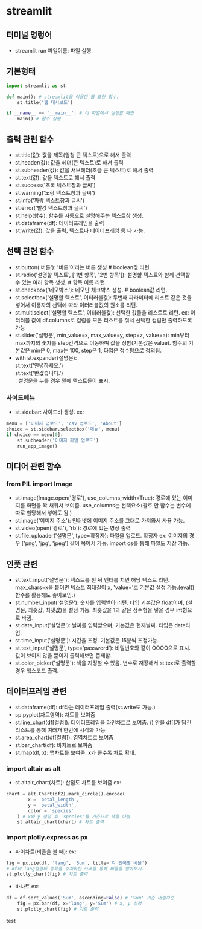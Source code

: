 # streamlit

## 터미널 명렁어
- streamlit run 파일이름: 파일 실행.

## 기본형태
```python
import streamlit as st

def main(): # streamlit을 이용한 웹 표현 함수.
    st.title('웹 대시보드')

if __name__ == '__main__': # 이 파일에서 실행할 때만
    main() # 함수 실행.
```

## 출력 관련 함수
- st.title(값): 값을 제목(엄청 큰 텍스트)으로 해서 출력
- st.header(값): 값을 헤더(큰 텍스트)로 해서 출력
- st.subheader(값): 값을 서브헤더(조금 큰 텍스트)로 해서 출력
- st.text(값): 값을 텍스트로 해서 출력
- st.success('초록 텍스트창과 글씨')
- st.warning('노랑 텍스트창과 글씨')
- st.info('파랑 텍스트창과 글씨')
- st.error('빨강 텍스트창과 글씨')
- st.help(함수): 함수를 자동으로 설명해주는 텍스트창 생성.
- st.dataframe(df): 데이터프레임을 출력
- st.write(값): 값을 출력, 텍스트나 데이터프레임 등 다 가능.

## 선택 관련 함수
- st.button('버튼'): '버튼'이라는 버튼 생성 # boolean값 리턴.
- st.radio('설명할 텍스트', ['1번 항목', '2번 항목']): 설명할 텍스트와 함께 선택할 수 있는 여러 항목 생성. # 항목 이름 리턴.
- st.checkbox('네모박스'): 네모난 체크박스 생성. # boolean값 리턴.
- st.selectbox('설명할 텍스트', 이터러블값): 두번째 파라미터에 리스트 같은 것을 넣어서 이용자의 선택에 따라 이터러블값의 원소를 리턴.
- st.multiselect('설명할 텍스트', 이터러블값): 선택한 값들을 리스트로 리턴.
ex: 이터러블 값에 df.columns로 컬럼을 모은 리스트를 줘서 선택한 컬럼만 출력하도록 가능
- st.slider('설명문', min_value=x, max_value=y, step=z, value=a):  min부터 max까지의 숫자를 step간격으로 이동하며 값을 정함(기본값은 value).  함수의 기본값은 min은 0, max는 100, step은 1, 타입은 정수형으로 정의됨.  
- with st.expander(설명문):  
    st.text('안녕하세요.')  
    st.text('반값습니다.')  
: 설명문을 누를 경우 밑에 텍스트들이 표시.
### 사이드메뉴
- st.sidebar: 사이드바 생성.
ex:  
```python
menu = ['이미지 업로드', 'csv 업로드', 'About']
choice = st.sidebar.selectbox('메뉴', menu)
if choice == menu[0]:
    st.subheader('이미지 파일 업로드')
    run_app_image()
```

## 미디어 관련 함수
### from PIL import Image
- st.image(Image.open('경로'), use_columns_width=True): 경로에 있는 이미지를 화면을 꽉 채워서 보여줌. use_columns는 선택요소(괄호 안 함수는 변수에 따로 할당해서 넣어도 됨.)
- st.image('이미지 주소'): 인터넷에 이미지 주소를 그대로 가져와서 사용 가능.
- st.video(open('경로'), 'rb'): 경로에 있는 영상 출력
- st.file_uploader('설명문', type=확장자): 파일을 업로드.
확장자 ex: 이미지의 경우 ['png', 'jpg', 'jpeg'] 같이 묶어서 가능. import os를 통해 파일도 저장 가능.

## 인풋 관련
- st.text_input('설명문'): 텍스트를 친 뒤 엔터를 치면 해당 텍스트 리턴. max_chars=x을 붙이면 텍스트 최대길이 x, 'value='로 기본값 설정 가능.(eval() 함수를 활용해도 좋아보임.)
- st.number_input('설명문'): 숫자를 입력받아 리턴. 타입 기본값은 float이며, (설명문, 최솟값, 최댓값)을 설정 가능. 최솟값을 1과 같은 정수형을 넣을 경우 int형으로 바뀜.
- st.date_input('설명문'): 날짜를 입력받으며, 기본값은 현재날짜. 타입은 date타입.
- st.time_input('설명문'): 시간을 조정. 기본값은 15분씩 조정가능.
- st.text_input('설명문', type='password'): 비밀번호와 같이 OOOO으로 표시. 값이 보이지 않을 뿐이지 출력해보면 존재함.
- st.color_picker('설명문'): 색을 지정할 수 있음. 변수로 저장해서 st.text로 출력할 경우 헥스코드 출력.

## 데이터프레임 관련
- st.dataframe(df): df라는 데이터프레임 출력(st.write도 가능.)
- sp.pyplot(차트영역): 차트를 보여줌
- st.line_chart(df[컬럼]): 데이터프레임을 라인차트로 보여줌. () 안을 df[]가 담긴 리스트를 통해 여러개 한번에 시각화 가능
- st.area_chart(df[컬럼]): 영역차트로 보여줌
- st.bar_chart(df): 바차트로 보여줌
- st.map(df, x): 맵차트를 보여줌. x가 클수록 차트 확대.
### import altair as alt
- st.altair_chart(차트): 산점도 차트를 보여줌
ex:  
```python
chart = alt.Chart(df2).mark_circle().encode(
        x = 'petal_length',
        y = 'petal_width',
        color = 'species'
    ) # x와 y 설정 후 'species'를 기준으로 색을 나눔.
    st.altair_chart(chart) # 차트 출력
```
### import plotly.express as px
- 파이차트(비율을 볼 때):
ex:  
```python
fig = px.pie(df, 'lang', 'Sum', title='각 언어별 비율')
# df의 lang컬럼의 종류를 수치화한 sum을 통해 비율을 알아보기.
st.plotly_chart(fig) # 차트 출력
```
- 바차트
ex:  
```python
df = df.sort_values('Sum', ascending=False) # 'Sum' 기준 내림차순
    fig = px.bar(df, x='lang', y='Sum') # x, y 설정
    st.plotly_chart(fig) # 차트 출력
```
test